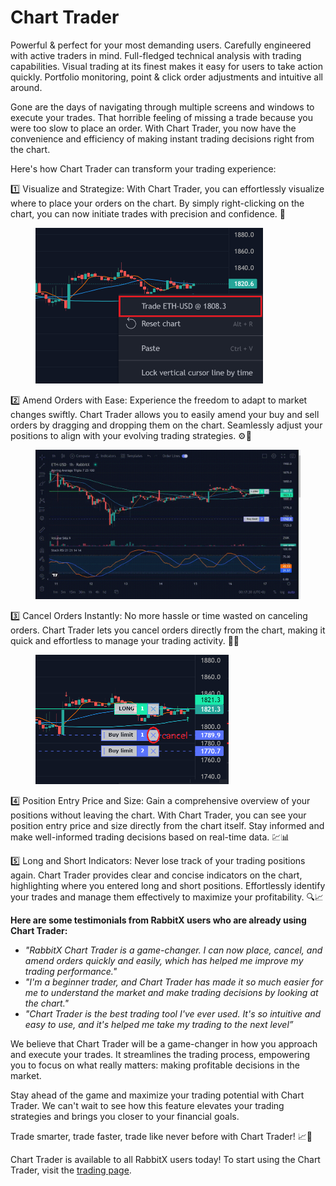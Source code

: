 # Chart Trader

Powerful & perfect for your most demanding users. Carefully engineered with active traders in mind. Full-fledged technical analysis with trading capabilities. Visual trading at its finest makes it easy for users to take action quickly. Portfolio monitoring, point & click order adjustments and intuitive all around.

Gone are the days of navigating through multiple screens and windows to execute your trades. That horrible feeling of missing a trade because you were too slow to place an order. With Chart Trader, you now have the convenience and efficiency of making instant trading decisions right from the chart.&#x20;

Here's how Chart Trader can transform your trading experience:

1️⃣ Visualize and Strategize: With Chart Trader, you can effortlessly visualize where to place your orders on the chart. By simply right-clicking on the chart, you can now initiate trades with precision and confidence. 🎯

<figure><img src=".gitbook/assets/Untitled.png" alt="" width="364"><figcaption></figcaption></figure>

2️⃣ Amend Orders with Ease: Experience the freedom to adapt to market changes swiftly. Chart Trader allows you to easily amend your buy and sell orders by dragging and dropping them on the chart. Seamlessly adjust your positions to align with your evolving trading strategies. ⚙️💼

<figure><img src=".gitbook/assets/2023-05-17 00-17-30.gif" alt="" width="563"><figcaption></figcaption></figure>

3️⃣ Cancel Orders Instantly: No more hassle or time wasted on canceling orders. Chart Trader lets you cancel orders directly from the chart, making it quick and effortless to manage your trading activity. 🚫❌

<figure><img src=".gitbook/assets/Untitled (1).png" alt="" width="309"><figcaption></figcaption></figure>

4️⃣ Position Entry Price and Size: Gain a comprehensive overview of your positions without leaving the chart. With Chart Trader, you can see your position entry price and size directly from the chart itself. Stay informed and make well-informed trading decisions based on real-time data. 💹📊

5️⃣ Long and Short Indicators: Never lose track of your trading positions again. Chart Trader provides clear and concise indicators on the chart, highlighting where you entered long and short positions. Effortlessly identify your trades and manage them effectively to maximize your profitability. 🔍📈

**Here are some testimonials from RabbitX users who are already using Chart Trader:**

* _"RabbitX Chart Trader is a game-changer. I can now place, cancel, and amend orders quickly and easily, which has helped me improve my trading performance."_
* _"I'm a beginner trader, and Chart Trader has made it so much easier for me to understand the market and make trading decisions by looking at the chart."_
* _"Chart Trader is the best trading tool I've ever used. It's so intuitive and easy to use, and it's helped me take my trading to the next level”_

We believe that Chart Trader will be a game-changer in how you approach and execute your trades. It streamlines the trading process, empowering you to focus on what really matters: making profitable decisions in the market.&#x20;

Stay ahead of the game and maximize your trading potential with Chart Trader. We can't wait to see how this feature elevates your trading strategies and brings you closer to your financial goals.&#x20;

Trade smarter, trade faster, trade like never before with Chart Trader! 📈🚀

Chart Trader is available to all RabbitX users today! To start using the Chart Trader, visit the [trading page](https://app.rabbitx.io).

